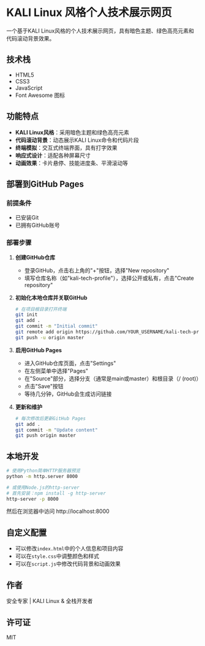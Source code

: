 # KALI Linux 风格个人技术展示网页

一个基于KALI Linux风格的个人技术展示网页，具有暗色主题、绿色高亮元素和代码滚动背景效果。

## 技术栈

- HTML5
- CSS3
- JavaScript
- Font Awesome 图标

## 功能特点

- **KALI Linux风格**：采用暗色主题和绿色高亮元素
- **代码滚动背景**：动态展示KALI Linux命令和代码片段
- **终端模拟**：交互式终端界面，具有打字效果
- **响应式设计**：适配各种屏幕尺寸
- **动画效果**：卡片悬停、技能进度条、平滑滚动等

## 部署到GitHub Pages

### 前提条件

- 已安装Git
- 已拥有GitHub账号

### 部署步骤

1. **创建GitHub仓库**
   - 登录GitHub，点击右上角的"+"按钮，选择"New repository"
   - 填写仓库名称（如"kali-tech-profile"），选择公开或私有，点击"Create repository"

2. **初始化本地仓库并关联GitHub**
   ```bash
   # 在项目根目录打开终端
   git init
   git add .
   git commit -m "Initial commit"
   git remote add origin https://github.com/YOUR_USERNAME/kali-tech-profile.git
   git push -u origin master
   ```

3. **启用GitHub Pages**
   - 进入GitHub仓库页面，点击"Settings"
   - 在左侧菜单中选择"Pages"
   - 在"Source"部分，选择分支（通常是main或master）和根目录（/ (root)）
   - 点击"Save"按钮
   - 等待几分钟，GitHub会生成访问链接

4. **更新和维护**
   ```bash
   # 每次修改后更新GitHub Pages
   git add .
   git commit -m "Update content"
   git push origin master
   ```

## 本地开发

```bash
# 使用Python简单HTTP服务器预览
python -m http.server 8000

# 或使用Node.js的http-server
# 首先安装：npm install -g http-server
http-server -p 8000
```

然后在浏览器中访问 http://localhost:8000

## 自定义配置

- 可以修改`index.html`中的个人信息和项目内容
- 可以在`style.css`中调整颜色和样式
- 可以在`script.js`中修改代码背景和动画效果

## 作者

安全专家 | KALI Linux & 全栈开发者

## 许可证

MIT